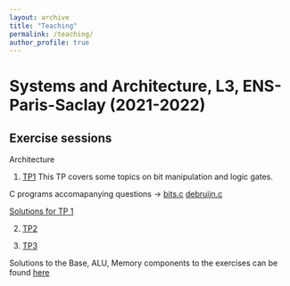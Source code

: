 ```yaml
---
layout: archive
title: "Teaching"
permalink: /teaching/
author_profile: true
---
```


# Systems and Architecture, L3, ENS-Paris-Saclay (2021-2022)

## Exercise sessions

Architecture

1. [TP1](TP01/tp01_eng.pdf)
This TP covers some topics on bit manipulation and logic gates.

C programs accomapanying questions -> [bits.c](TP01/bits.c)  [debruijn.c](TP01/debruijn.c)

[Solutions for TP 1](TP01/tp01_solutions.pdf)

2. [TP2](TP02/TP02.pdf)

3. [TP3](TP03/TP3.pdf)

Solutions to the Base, ALU, Memory components to the exercises can be found [here](../teaching/bootstrap.tar.gz)
